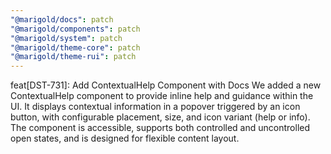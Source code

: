 ```yaml
---
"@marigold/docs": patch
"@marigold/components": patch
"@marigold/system": patch
"@marigold/theme-core": patch
"@marigold/theme-rui": patch
---
```


feat[DST-731]: Add ContextualHelp Component with Docs
We added a new ContextualHelp component to provide inline help and guidance within the UI.
It displays contextual information in a popover triggered by an icon button, with configurable placement, size, and icon variant (help or info).
The component is accessible, supports both controlled and uncontrolled open states, and is designed for flexible content layout.
